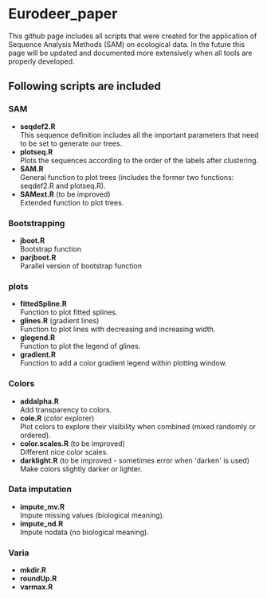 # Eurodeer_paper
This github page includes all scripts that were created for the application of Sequence Analysis Methods (SAM) on ecological data. In the future this page will be updated and documented more extensively when all tools are properly developed. 

## Following scripts are included
### SAM
* **seqdef2.R**   
This sequence definition includes all the important parameters that need to be set to generate our trees.
* **plotseq.R**   
Plots the sequences according to the order of the labels after clustering.
* **SAM.R**   
General function to plot trees (includes the former two functions: seqdef2.R and plotseq.R). 
* **SAMext.R** (to be improved)   
Extended function to plot trees.

### Bootstrapping
* **jboot.R** 	
Bootstrap function
* **parjboot.R** 	
Parallel version of bootstrap function

### plots 
* **fittedSpline.R**  
Function to plot fitted splines.
* **glines.R** (gradient lines)   
Function to plot lines with decreasing and increasing width.
* **glegend.R**    
Function to plot the legend of glines. 
* **gradient.R**   
Function to add a color gradient legend within plotting window.

### Colors
* **addalpha.R**    
Add transparency to colors.
* **cole.R** (color explorer)      
Plot colors to explore their visibility when combined (mixed randomly or ordered). 
* **color.scales.R** (to be improved)   
Different nice color scales.
* **darklight.R** (to be improved - sometimes error when 'darken' is used)    
Make colors slightly darker or lighter.

### Data imputation
* **impute_mv.R**     
Impute missing values (biological meaning). 
* **impute_nd.R**     
Impute nodata (no biological meaning).  

### Varia
* **mkdir.R** 	
* **roundUp.R**	
* **varmax.R** 	   
